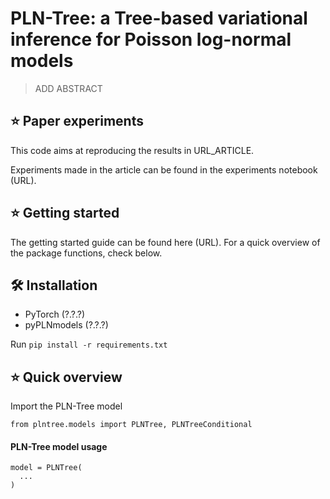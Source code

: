 # PLN-Tree: a Tree-based variational inference for Poisson log-normal models
>
>ADD ABSTRACT
>

## ⭐ Paper experiments
This code aims at reproducing the results in URL_ARTICLE.

Experiments made in the article can be found in the experiments notebook (URL).

## ⭐ Getting started
The getting started guide can be found here (URL). For a quick overview of the package functions, check below.

## 🛠 Installation
- PyTorch (?.?.?)
- pyPLNmodels (?.?.?)

Run
```pip install -r requirements.txt```

## ⭐ Quick overview
Import the PLN-Tree model
```
from plntree.models import PLNTree, PLNTreeConditional
```
#### PLN-Tree model usage
```
model = PLNTree(
  ...
)
```
